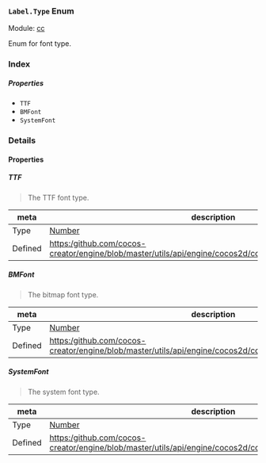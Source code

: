 ### `Label.Type` Enum



Module: [cc](../modules/cc.md)




Enum for font type.

### Index

##### Properties

  - `TTF`
  - `BMFont`
  - `SystemFont`

### Details

#### Properties


##### TTF

> The TTF font type.

| meta | description |
|------|-------------|
| Type | <a href="https://developer.mozilla.org/en/JavaScript/Reference/Global_Objects/Number" class="crosslink external" target="_blank">Number</a> |
| Defined | [https:/github.com/cocos-creator/engine/blob/master/utils/api/engine/cocos2d/core/components/CCLabel.js:107](https:/github.com/cocos-creator/engine/blob/master/utils/api/engine/cocos2d/core/components/CCLabel.js#L107) |



##### BMFont

> The bitmap font type.

| meta | description |
|------|-------------|
| Type | <a href="https://developer.mozilla.org/en/JavaScript/Reference/Global_Objects/Number" class="crosslink external" target="_blank">Number</a> |
| Defined | [https:/github.com/cocos-creator/engine/blob/master/utils/api/engine/cocos2d/core/components/CCLabel.js:112](https:/github.com/cocos-creator/engine/blob/master/utils/api/engine/cocos2d/core/components/CCLabel.js#L112) |



##### SystemFont

> The system font type.

| meta | description |
|------|-------------|
| Type | <a href="https://developer.mozilla.org/en/JavaScript/Reference/Global_Objects/Number" class="crosslink external" target="_blank">Number</a> |
| Defined | [https:/github.com/cocos-creator/engine/blob/master/utils/api/engine/cocos2d/core/components/CCLabel.js:117](https:/github.com/cocos-creator/engine/blob/master/utils/api/engine/cocos2d/core/components/CCLabel.js#L117) |


